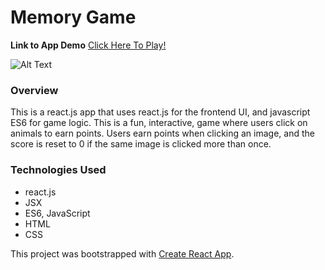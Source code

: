 # Memory Game

**Link to App Demo** 
[Click Here To Play!](https://shimonikeren.github.io/Memory-Game/)

![Alt Text](https://media.giphy.com/media/jwSng4a4LVEliARTGq/giphy.gif)

### Overview
This is a react.js app that uses react.js for the frontend UI, and javascript ES6 for game logic. This is a fun, interactive, game where users click on animals to earn points. Users earn points when clicking an image, and the score is reset to 0 if the same image is clicked more than once. 

### Technologies Used
- react.js
- JSX
- ES6, JavaScript
- HTML
- CSS



This project was bootstrapped with [Create React App](https://github.com/facebookincubator/create-react-app).